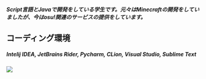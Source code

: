 ##### Script言語とJavaで開発をしている学生です。元々はMinecraftの開発をしていましたが、今はosu!関連のサービスの提供をしています。
## コーディング環境
##### Intelij IDEA, JetBrains Rider, Pycharm, CLion, Visual Studio, Sublime Text
 
<img src="https://github-readme-stats.vercel.app/api?username=mames1dev&show_icons=true&theme=react&count_private=true&include_all_commits=true">
